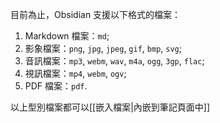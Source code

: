目前為止，Obsidian 支援以下格式的檔案：

1. Markdown 檔案：`md`;
2. 影象檔案：`png`, `jpg`, `jpeg`, `gif`, `bmp`, `svg`;
3. 音訊檔案：`mp3`, `webm`, `wav`, `m4a`, `ogg`, `3gp`, `flac`;
4. 視訊檔案：`mp4`, `webm`, `ogv`;
5. PDF 檔案：`pdf`.

以上型別檔案都可以[[嵌入檔案|內嵌到筆記頁面中]]